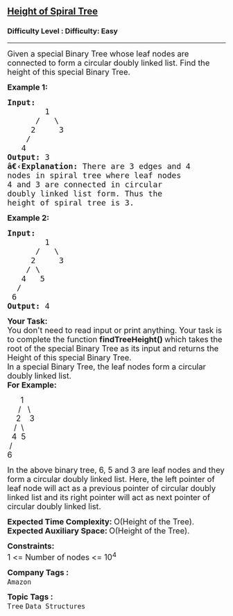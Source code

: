 <h2><a href="https://www.geeksforgeeks.org/problems/height-of-spiral-tree/1">Height of Spiral Tree</a></h2><h3>Difficulty Level : Difficulty: Easy</h3><hr><div class="problems_problem_content__Xm_eO"><p><span style="font-size:18px">Given a special Binary Tree&nbsp;whose leaf nodes are connected to form a circular doubly linked list. Find the height of this special Binary Tree.</span></p>

<p><span style="font-size:18px"><strong>Example 1:</strong></span></p>

<pre><span style="font-size:18px"><strong>Input:</strong>
&nbsp;       1
&nbsp;     /   \
&nbsp;    2     3
&nbsp;   /
&nbsp;  4<strong>
Output: </strong>3<strong>
â€‹Explanation: </strong>There are 3 edges and 4
nodes in spiral tree where leaf nodes
4 and 3 are connected in circular
doubly linked list form. Thus the
height of spiral tree is 3.</span>
</pre>

<p><span style="font-size:18px"><strong>Example 2:</strong></span></p>

<pre><span style="font-size:18px"><strong>Input:</strong>
&nbsp;       1
      /   \
&nbsp;    2     3
&nbsp;   / \
&nbsp;  4   5
&nbsp; /
&nbsp;6<strong>
Output: </strong>4</span></pre>

<p><span style="font-size:18px"><strong>Your Task:</strong><br>
You don't need to read input or print anything. Your task is to complete the function&nbsp;<strong>findTreeHeight()&nbsp;</strong>which takes the root of the special Binary Tree as its input and returns the Height of this special Binary Tree.<br>
In a special Binary Tree, the leaf nodes form a circular doubly linked list.<br>
<strong>For Example:</strong></span></p>

<p><span style="font-size:18px">&nbsp; &nbsp; &nbsp; 1<br>
&nbsp; &nbsp; &nbsp;/&nbsp;&nbsp; \&nbsp;<br>
&nbsp; &nbsp; 2&nbsp;&nbsp;&nbsp; 3<br>
&nbsp; &nbsp;/&nbsp; \<br>
&nbsp; 4&nbsp; 5<br>
&nbsp;/&nbsp;&nbsp;<br>
6&nbsp;</span></p>

<p><span style="font-size:18px">In the above binary tree, 6, 5 and 3 are leaf nodes and they form a circular doubly linked list. Here, the left pointer of leaf node will act as a previous pointer of circular doubly linked list and its right pointer will act as next pointer of circular doubly linked list.</span></p>

<p><span style="font-size:18px"><strong>Expected Time Complexity:&nbsp;</strong>O(Height of the Tree).<br>
<strong>Expected Auxiliary Space:&nbsp;</strong>O(Height of the Tree).</span></p>

<p><span style="font-size:18px"><strong>Constraints:</strong><br>
1 &lt;= Number of nodes&nbsp;&lt;= 10<sup>4</sup></span></p>
</div><p><span style=font-size:18px><strong>Company Tags : </strong><br><code>Amazon</code>&nbsp;<br><p><span style=font-size:18px><strong>Topic Tags : </strong><br><code>Tree</code>&nbsp;<code>Data Structures</code>&nbsp;